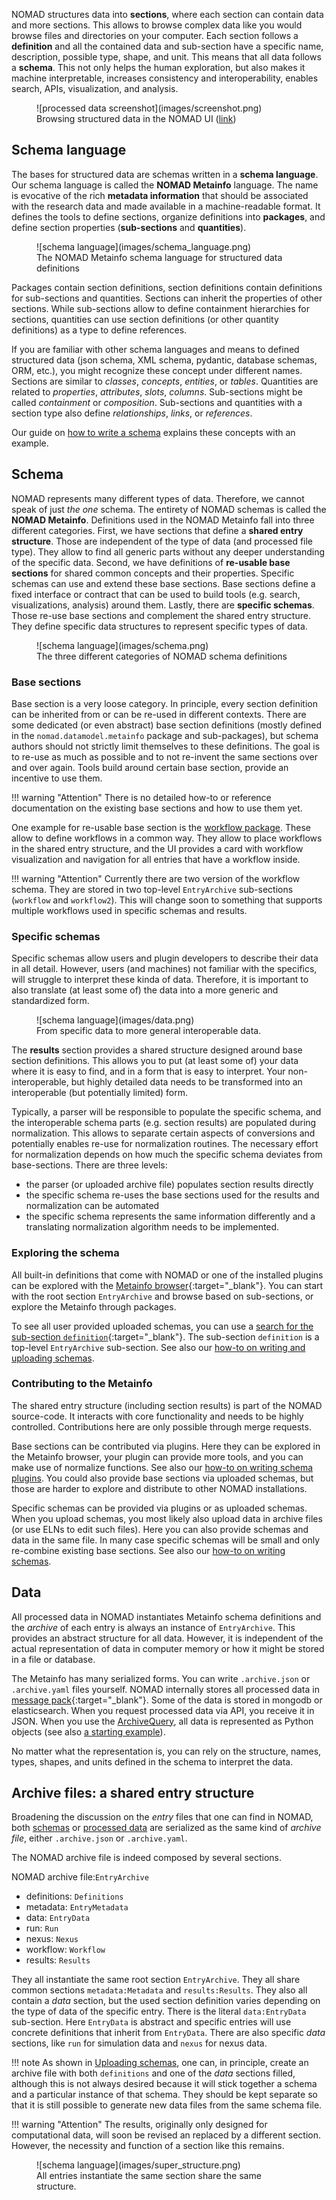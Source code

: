 NOMAD structures data into **sections**, where each section can contain data and more sections.
This allows to browse complex data like you would browse files and directories on your computer.
Each section follows a **definition** and all the contained data and sub-section have a
specific name, description, possible type, shape, and unit. This means that all data follows a **schema**.
This not only helps the human exploration, but also makes it machine interpretable,
increases consistency and interoperability, enables search, APIs, visualization, and
analysis.

<figure markdown>
  ![processed data screenshot](images/screenshot.png)
  <figcaption>Browsing structured data in the NOMAD UI (<a href="https://nomad-lab.eu/prod/v1/gui/search/entries/entry/id/zQJMKax7xk384h_rx7VW_-6bRIgi/data/run/0/system/0/atoms/positions">link</a>)</figcaption>
</figure>


## Schema language

The bases for structured data are schemas written in a **schema language**. Our
schema language is called the **NOMAD Metainfo** language. The name is evocative of the rich **metadata information** that should be associated with the research data and made available in a machine-readable format.
It defines the tools to define sections, organize definitions into **packages**, and define
section properties (**sub-sections** and **quantities**).

<figure markdown>
  ![schema language](images/schema_language.png)
  <figcaption>The NOMAD Metainfo schema language for structured data definitions</figcaption>
</figure>

Packages contain section definitions, section definitions contain definitions for
sub-sections and quantities. Sections can inherit the properties of other sections. While
sub-sections allow to define containment hierarchies for sections, quantities can
use section definitions (or other quantity definitions) as a type to define references.

If you are familiar with other schema languages and means to defined structured data
(json schema, XML schema, pydantic, database schemas, ORM, etc.), you might recognize
these concept under different names. Sections are similar to *classes*, *concepts*, *entities*, or  *tables*.
Quantities are related to *properties*, *attributes*, *slots*, *columns*.
Sub-sections might be called *containment* or *composition*. Sub-sections and quantities
with a section type also define *relationships*, *links*, or *references*.

Our guide on [how to write a schema](../howto/customization/basics.md) explains these concepts with an example.

## Schema

NOMAD represents many different types of data. Therefore, we cannot speak of just *the one*
schema. The entirety of NOMAD schemas is called the **NOMAD Metainfo**.
Definitions used in the NOMAD Metainfo fall into three different categories. First,
we have sections that define a **shared entry structure**. Those are independent of the
type of data (and processed file type). They allow to find all generic parts without
any deeper understanding of the specific data. Second, we have definitions of
**re-usable base sections** for shared common concepts and their properties.
Specific schemas can use and extend these base sections. Base sections define a fixed
interface or contract that can be used to build tools (e.g. search, visualizations, analysis)
around them. Lastly, there are **specific schemas**. Those re-use base sections and
complement the shared entry structure. They define specific data structures to represent
specific types of data.

<figure markdown>
  ![schema language](images/schema.png)
  <figcaption>
    The three different categories of NOMAD schema definitions
  </figcaption>
</figure>

### Base sections

Base section is a very loose category. In principle, every section definition can be
inherited from or can be re-used in different contexts. There are some dedicated (or even abstract)
base section definitions (mostly defined in the `nomad.datamodel.metainfo` package and sub-packages),
but schema authors should not strictly limit themselves to these definitions.
The goal is to re-use as much as possible and to not re-invent the same sections over
and over again. Tools build around certain base section, provide an incentive to
use them.

!!! warning "Attention"
    There is no detailed how-to or reference documentation on the existing base sections
    and how to use them yet.

One example for re-usable base section is the [workflow package](../howto/customization/workflows.md).
These allow to define workflows in a common way. They allow to place workflows in
the shared entry structure, and the UI provides a card with workflow visualization and
navigation for all entries that have a workflow inside.

!!! warning "Attention"
    Currently there are two version of the workflow schema. They are stored in two
    top-level `EntryArchive` sub-sections (`workflow` and `workflow2`). This
    will change soon to something that supports multiple workflows used in
    specific schemas and results.

### Specific schemas

Specific schemas allow users and plugin developers to describe their data in all detail.
However, users (and machines) not familiar with the specifics, will struggle to interpret
these kinda of data. Therefore, it is important to also translate (at least some of) the data
into a more generic and standardized form.

<figure markdown>
  ![schema language](images/data.png)
  <figcaption>
    From specific data to more general interoperable data.
  </figcaption>
</figure>

The **results** section provides a shared structure designed around base section definitions.
This allows you to put (at least some of) your data where it is easy to find, and in a
form that is easy to interpret. Your non-interoperable, but highly
detailed data needs to be transformed into an interoperable (but potentially limited) form.

Typically, a parser will be responsible to populate the specific schema, and the
interoperable schema parts (e.g. section results) are populated during normalization.
This allows to separate certain aspects of conversions and potentially enables re-use
for normalization routines. The necessary effort for normalization depends on how much
the specific schema deviates from base-sections. There are three levels:

- the parser (or uploaded archive file) populates section results directly
- the specific schema re-uses the base sections used for the results and normalization
can be automated
- the specific schema represents the same information differently and a translating
normalization algorithm needs to be implemented.

### Exploring the schema

All built-in definitions that come with NOMAD or one of the installed plugins can
be explored with the [Metainfo browser](https://nomad-lab.eu/prod/v1/gui/analyze/metainfo/nomad.datamodel.datamodel.EntryArchive){:target="_blank"}. You can start with the root section `EntryArchive`
and browse based on sub-sections, or explore the Metainfo through packages.

To see all user provided uploaded schemas, you can use a [search for the sub-section `definition`](https://nomad-lab.eu/prod/v1/gui/search/entries?quantities=definitions){:target="_blank"}.
The sub-section `definition` is a top-level `EntryArchive` sub-section. See also our
[how-to on writing and uploading schemas](../howto/customization/basics.md#uploading-schemas).

### Contributing to the Metainfo

The shared entry structure (including section results) is part of the NOMAD source-code.
It interacts with core functionality and needs to be highly controlled.
Contributions here are only possible through merge requests.

Base sections can be contributed via plugins. Here they can be explored in the Metainfo
browser, your plugin can provide more tools, and you can make use of normalize functions.
See also our [how-to on writing schema plugins](../howto/customization/plugins_dev.md#develop-a-schema-plugin). You could
also provide base sections via uploaded schemas, but those are harder to explore and
distribute to other NOMAD installations.

Specific schemas can be provided via plugins or as uploaded schemas. When you upload
schemas, you most likely also upload data in archive files (or use ELNs to edit such files).
Here you can also provide schemas and data in the same file. In many case
specific schemas will be small and only re-combine existing base sections.
See also our
[how-to on writing schemas](../howto/customization/basics.md).

## Data

All processed data in NOMAD instantiates Metainfo schema definitions and the *archive* of
each entry is always an instance of `EntryArchive`. This provides an abstract structure
for all data. However, it is independent of the actual representation of data in computer memory
or how it might be stored in a file or database.

The Metainfo has many serialized forms. You can write `.archive.json` or `.archive.yaml`
files yourself. NOMAD internally stores all processed data in [message pack](https://msgpack.org/){:target="_blank"}. Some
of the data is stored in mongodb or elasticsearch. When you request processed data via
API, you receive it in JSON. When you use the [ArchiveQuery](../howto/programmatic/archive_query.md), all data is represented
as Python objects (see also [a starting example](../howto/customization/plugins_dev.md#starting-example)).

No matter what the representation is, you can rely on the structure, names, types, shapes, and units
defined in the schema to interpret the data.

## Archive files: a shared entry structure

Broadening the discussion on the *entry* files that one can find in NOMAD, both [schemas](#schema) or [processed data](#data) are serialized as the same kind of *archive file*, either `.archive.json` or `.archive.yaml`.

The NOMAD archive file is indeed composed by several sections.

NOMAD archive file:`EntryArchive`

* definitions: `Definitions`
* metadata: `EntryMetadata`
* data: `EntryData`
* run: `Run`
* nexus: `Nexus`
* workflow: `Workflow`
* results: `Results`

They all instantiate the same root section `EntryArchive`. They all share common sections `metadata:Metadata`
and `results:Results`. They also all contain a *data* section, but the used section
definition varies depending on the type of data of the specific entry. There is the
literal `data:EntryData` sub-section. Here `EntryData` is abstract and specific entries
will use concrete definitions that inherit from `EntryData`. There are also specific *data*
sections, like `run` for simulation data and `nexus` for nexus data.

!!! note
    As shown in [Uploading schemas](../howto/customization/basics.md#uploading-schemas), one can, in principle, create an archive file with both `definitions` and one of the *data* sections filled, although this is not always desired because it will stick together a schema and a particular instance of that schema. They should be kept separate so that it is still possible to generate new data files from the same schema file.

!!! warning "Attention"
    The results, originally only designed for computational data, will soon be revised
    an replaced by a different section. However, the necessity and function of a section
    like this remains.

<figure markdown>
  ![schema language](images/super_structure.png)
  <figcaption>
    All entries instantiate the same section share the same structure.
  </figcaption>
</figure>
